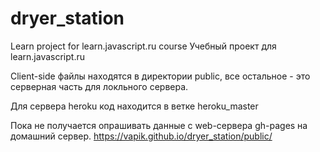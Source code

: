 # dryer_station
Learn project for learn.javascript.ru course
Учебный проект для learn.javascript.ru

Client-side файлы находятся в директории public, все остальное - это 
серверная часть для локльного сервера.

Для сервера heroku код находится в ветке heroku_master

Пока не получается опрашивать данные с web-сервера gh-pages на домашний сервер.
https://vapik.github.io/dryer_station/public/
